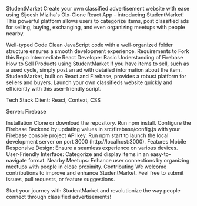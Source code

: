 StudentMarket
Create your own classified advertisement website with ease using Sijeesh Miziha's Olx-Clone React App - introducing StudentMarket! This powerful platform allows users to categorize items, post classified ads for selling, buying, exchanging, and even organizing meetups with people nearby.

Well-typed Code
Clean JavaScript code with a well-organized folder structure ensures a smooth development experience.
Requirements to Fork this Repo
Intermediate React Developer
Basic Understanding of Firebase
How to Sell Products using StudentMarket
If you have items to sell, such as a used cycle, simply post an ad with detailed information about the item. StudentMarket, built on React and Firebase, provides a robust platform for sellers and buyers. Launch your own classifieds website quickly and efficiently with this user-friendly script.

Tech Stack
Client: React, Context, CSS

Server: Firebase

Installation
Clone or download the repository.
Run npm install.
Configure the Firebase Backend by updating values in src/firebase/config.js with your Firebase console project API key.
Run npm start to launch the local development server on port 3000 (http://localhost:3000).
Features
Mobile Responsive Design: Ensure a seamless experience on various devices.
User-Friendly Interface: Categorize and display items in an easy-to-navigate format.
Nearby Meetups: Enhance user connections by organizing meetups with people in close proximity.
Contributing
We welcome contributions to improve and enhance StudentMarket. Feel free to submit issues, pull requests, or feature suggestions.


Start your journey with StudentMarket and revolutionize the way people connect through classified advertisements!
